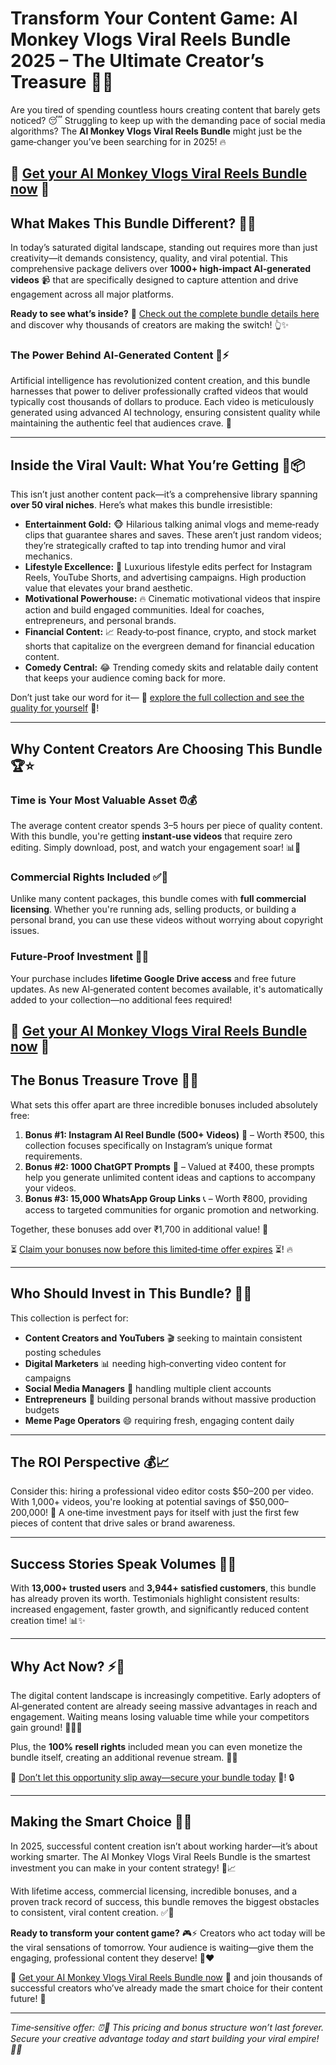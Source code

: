 # Transform Your Content Game: AI Monkey Vlogs Viral Reels Bundle 2025 – The Ultimate Creator’s Treasure 🚀🎥

Are you tired of spending countless hours creating content that barely gets noticed? 😴 Struggling to keep up with the demanding pace of social media algorithms? The **AI Monkey Vlogs Viral Reels Bundle** might just be the game‑changer you’ve been searching for in 2025! 🔥

🚀 [Get your AI Monkey Vlogs Viral Reels Bundle now](https://superprofile.bio/vp/ai-monkey-vlogs-viral-reels-bundle) 🚀
---

## What Makes This Bundle Different? 🤔💡

In today’s saturated digital landscape, standing out requires more than just creativity—it demands consistency, quality, and viral potential. This comprehensive package delivers over **1000+ high‑impact AI‑generated videos** 📹 that are specifically designed to capture attention and drive engagement across all major platforms.

**Ready to see what’s inside?** 🎯 [Check out the complete bundle details here](https://superprofile.bio/vp/ai-monkey-vlogs-viral-reels-bundle) and discover why thousands of creators are making the switch! 👆✨

### The Power Behind AI‑Generated Content 🤖⚡

Artificial intelligence has revolutionized content creation, and this bundle harnesses that power to deliver professionally crafted videos that would typically cost thousands of dollars to produce. Each video is meticulously generated using advanced AI technology, ensuring consistent quality while maintaining the authentic feel that audiences crave. 💎

---

## Inside the Viral Vault: What You’re Getting 🎁📦

This isn’t just another content pack—it’s a comprehensive library spanning **over 50 viral niches**. Here’s what makes this bundle irresistible:

- **Entertainment Gold:** 🐵 Hilarious talking animal vlogs and meme‑ready clips that guarantee shares and saves. These aren’t just random videos; they’re strategically crafted to tap into trending humor and viral mechanics.
- **Lifestyle Excellence:** 💎 Luxurious lifestyle edits perfect for Instagram Reels, YouTube Shorts, and advertising campaigns. High production value that elevates your brand aesthetic.
- **Motivational Powerhouse:** 🔥 Cinematic motivational videos that inspire action and build engaged communities. Ideal for coaches, entrepreneurs, and personal brands.
- **Financial Content:** 📈 Ready‑to‑post finance, crypto, and stock market shorts that capitalize on the evergreen demand for financial education content.
- **Comedy Central:** 😂 Trending comedy skits and relatable daily content that keeps your audience coming back for more.

Don’t just take our word for it— 👀 [explore the full collection and see the quality for yourself](https://superprofile.bio/vp/ai-monkey-vlogs-viral-reels-bundle) 👀!

---

## Why Content Creators Are Choosing This Bundle 🏆⭐

### Time is Your Most Valuable Asset ⏰💰

The average content creator spends 3–5 hours per piece of quality content. With this bundle, you're getting **instant‑use videos** that require zero editing. Simply download, post, and watch your engagement soar! 📊🚀  

### Commercial Rights Included ✅💼

Unlike many content packages, this bundle comes with **full commercial licensing**. Whether you're running ads, selling products, or building a personal brand, you can use these videos without worrying about copyright issues.

### Future‑Proof Investment 🔮📱

Your purchase includes **lifetime Google Drive access** and free future updates. As new AI‑generated content becomes available, it's automatically added to your collection—no additional fees required!

🚀 [Get your AI Monkey Vlogs Viral Reels Bundle now](https://superprofile.bio/vp/ai-monkey-vlogs-viral-reels-bundle) 🚀
---

## The Bonus Treasure Trove 🎁💎

What sets this offer apart are three incredible bonuses included absolutely free:

1. **Bonus #1: Instagram AI Reel Bundle (500+ Videos)** 📱 – Worth ₹500, this collection focuses specifically on Instagram’s unique format requirements.  
2. **Bonus #2: 1000 ChatGPT Prompts** 🤖 – Valued at ₹400, these prompts help you generate unlimited content ideas and captions to accompany your videos.  
3. **Bonus #3: 15,000 WhatsApp Group Links** 📞 – Worth ₹800, providing access to targeted communities for organic promotion and networking.

Together, these bonuses add over ₹1,700 in additional value! 💯

⏳ [Claim your bonuses now before this limited‑time offer expires](https://superprofile.bio/vp/ai-monkey-vlogs-viral-reels-bundle) ⏳! 🔥

---

## Who Should Invest in This Bundle? 🎯👥

This collection is perfect for:

- **Content Creators and YouTubers** 🎬 seeking to maintain consistent posting schedules  
- **Digital Marketers** 📊 needing high‑converting video content for campaigns  
- **Social Media Managers** 📱 handling multiple client accounts  
- **Entrepreneurs** 💼 building personal brands without massive production budgets  
- **Meme Page Operators** 😄 requiring fresh, engaging content daily  

---

## The ROI Perspective 💰📈

Consider this: hiring a professional video editor costs $50–200 per video. With 1,000+ videos, you're looking at potential savings of $50,000–200,000! 🤯 A one‑time investment pays for itself with just the first few pieces of content that drive sales or brand awareness.

---

## Success Stories Speak Volumes 🌟📢

With **13,000+ trusted users** and **3,944+ satisfied customers**, this bundle has already proven its worth. Testimonials highlight consistent results: increased engagement, faster growth, and significantly reduced content creation time! 📊✨

---

## Why Act Now? ⚡🚨

The digital content landscape is increasingly competitive. Early adopters of AI‑generated content are already seeing massive advantages in reach and engagement. Waiting means losing valuable time while your competitors gain ground! 🏃‍♂️💨

Plus, the **100% resell rights** included mean you can even monetize the bundle itself, creating an additional revenue stream. 💸🔄

🎯 [Don’t let this opportunity slip away—secure your bundle today](https://superprofile.bio/vp/ai-monkey-vlogs-viral-reels-bundle) 🎯! 🔒

---

## Making the Smart Choice 🧠💡

In 2025, successful content creation isn’t about working harder—it’s about working smarter. The AI Monkey Vlogs Viral Reels Bundle is the smartest investment you can make in your content strategy! 🎯📈

With lifetime access, commercial licensing, incredible bonuses, and a proven track record of success, this bundle removes the biggest obstacles to consistent, viral content creation. ✅🚀

**Ready to transform your content game?** 🎮⚡ Creators who act today will be the viral sensations of tomorrow. Your audience is waiting—give them the engaging, professional content they deserve! 👥❤️

🚀 [Get your AI Monkey Vlogs Viral Reels Bundle now](https://superprofile.bio/vp/ai-monkey-vlogs-viral-reels-bundle) 🚀 and join thousands of successful creators who’ve already made the smart choice for their content future! 🎉

---

*Time‑sensitive offer: ⏰🚨 This pricing and bonus structure won’t last forever. Secure your creative advantage today and start building your viral empire! 👑✨*
